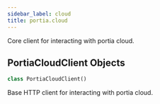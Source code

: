 ```yaml
---
sidebar_label: cloud
title: portia.cloud
---
```


Core client for interacting with portia cloud.

## PortiaCloudClient Objects

```python
class PortiaCloudClient()
```

Base HTTP client for interacting with portia cloud.

